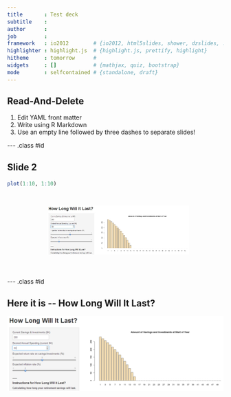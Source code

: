 ```yaml
---
title       : Test deck
subtitle    : 
author      : 
job         : 
framework   : io2012        # {io2012, html5slides, shower, dzslides, ...}
highlighter : highlight.js  # {highlight.js, prettify, highlight}
hitheme     : tomorrow      # 
widgets     : []            # {mathjax, quiz, bootstrap}
mode        : selfcontained # {standalone, draft}
---
```


## Read-And-Delete

1. Edit YAML front matter
2. Write using R Markdown
3. Use an empty line followed by three dashes to separate slides!

--- .class #id 

## Slide 2


```r
plot(1:10, 1:10)
```

![plot of chunk unnamed-chunk-1](assets/fig/unnamed-chunk-1.png) 



--- .class #id 

## Here it is -- How Long Will It Last?


<img src="assets/fig/DB1.png" style="width: 1000px;"/>  
